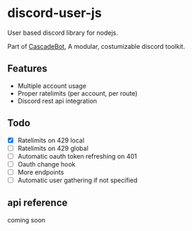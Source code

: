 # discord-user-js
User based discord library for nodejs.

Part of [CascadeBot](https://github.com/CascadeBot/CascadeBot), A modular, costumizable discord toolkit.

## Features
 - Multiple account usage
 - Proper ratelimits (per account, per route)
 - Discord rest api integration

## Todo
 - [X] Ratelimits on 429 local
 - [ ] Ratelimits on 429 global
 - [ ] Automatic oauth token refreshing on 401
 - [ ] Oauth change hook
 - [ ] More endpoints
 - [ ] Automatic user gathering if not specified

## api reference
coming soon
